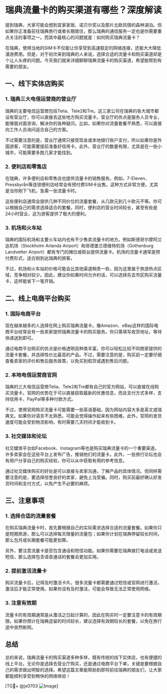 # 瑞典流量卡的购买渠道有哪些？深度解读

提到瑞典，大家可能会想到宜家家居、诺贝尔奖以及那片北欧风情的森林湖泊。但如果你正准备前往瑞典旅行或者长期居住，那么瑞典的通信服务一定也是你需要重点关注的事项之一。而其中最核心的问题就是：如何购买瑞典流量卡？

在瑞典，使用当地的SIM卡不仅能让你享受到高速稳定的网络连接，还能大大降低漫游费用。但是，对于初次来到瑞典的人来说，选择合适的流量卡和购买渠道却是个让人头疼的问题。今天我们就来详细聊聊瑞典流量卡的购买渠道，希望能帮到有需要的朋友。

## 一、线下实体店购买

### 1. 瑞典三大电信运营商的营业厅
瑞典的主要电信运营商包括Telia、Tele2和Tre。这三家公司在瑞典的各大城市都设有营业厅，你可以直接去这些地方购买流量卡。营业厅的优点是服务人员专业，能够面对面咨询，解决你的各种疑问。比如，如果你对流量套餐不熟悉，可以直接向工作人员询问适合自己的方案。

不过需要注意的是，营业厅通常只接受现金或本地银行账户支付，所以如果你是外国游客，可能需要提前准备好信用卡。此外，营业厅的数量有限，尤其是在一些小城市，可能需要多跑几家才能找到。

### 2. 便利店和零售店
在瑞典，许多便利店和零售店也提供流量卡的销售服务。例如，7-Eleven、Pressbyrån等连锁便利店经常会有预付费SIM卡出售。这种方式非常方便，尤其是当你刚下飞机，急需一张流量卡时。

这些便利店通常会提供几种不同价位的流量套餐，从几欧元到几十欧元不等。你可以根据自己的需求选择适合的套餐。同时，便利店的营业时间较长，甚至有些是24小时营业，这为游客提供了极大的便利。

### 3. 机场和火车站
瑞典的国际机场和主要火车站内也有不少售卖流量卡的地方。例如斯德哥尔摩阿兰达机场（Stockholm Arlanda Airport）和哥德堡兰德维特机场（Gothenburg Landvetter Airport）都有专门的摊位或柜台提供流量卡。机场的流量卡通常是预付费形式，适合刚到达瑞典的旅客。

不过，机场和火车站的价格可能会比其他渠道稍贵一些，因为这里属于旅游热点区域，竞争相对较少。因此，建议你如果时间允许的话，可以选择先去市区购买流量卡，这样能省下一笔开销。

## 二、线上电商平台购买

### 1. 国际电商平台
现在越来越多的人选择在网上购买瑞典流量卡。像Amazon、eBay这样的国际电商平台经常会有一些卖家提供瑞典流量卡的购买服务。你只需填写收货地址，等待快递送到即可。

通过电商平台购买的优点是价格透明且种类丰富。你可以轻松比较不同商家提供的流量卡套餐，并选择性价比最高的产品。不过，需要注意的是，购买前一定要仔细查看卖家的评价和售后服务政策，以免买到假货或遇到售后问题。

### 2. 本地电信运营商官网
瑞典的三大电信运营商Telia、Tele2和Tre都有自己的官方网站，可以直接在线购买流量卡。官网的优势在于可以直接获取最新的优惠信息，而且支付方式多样，支持信用卡、PayPal等多种付款方式。

不过，使用官网购买流量卡可能需要一些英语基础，因为网站内容大多是英文或瑞典文。如果你对语言不太熟悉，可能会觉得操作起来有些困难。此外，官网的发货速度可能会受到物流影响，有时需要几天时间才能收到卡。

### 3. 社交媒体和论坛
社交媒体平台如Facebook、Instagram等也是购买瑞典流量卡的一个重要渠道。许多卖家会在这些平台上发布广告，推销他们的流量卡。此外，一些旅行论坛也会有用户分享自己的购买经验，你可以从中获取有用的参考信息。

通过社交媒体购买的好处是可以直接与卖家沟通，了解产品的具体情况。但同样需要注意的是，要选择信誉良好的卖家，避免上当受骗。同时，购买前最好确认好发货时间和支付方式，以免产生不必要的麻烦。

## 三、注意事项

### 1. 选择合适的流量套餐
在购买瑞典流量卡时，首先要根据自己的实际需求选择合适的流量套餐。如果你只是短期旅游，那么可以选择每天限量的流量包；如果你计划在瑞典停留较长时间，那么包月或长期套餐可能更划算。

另外，要注意流量卡是否包含通话和短信功能。如果你需要在瑞典拨打电话或发送短信，那么选择包含语音通话的套餐会更加实用。

### 2. 提前激活流量卡
购买流量卡后，记得及时激活卡片。很多流量卡都需要通过短信或官网进行激活，激活后才能正常使用。如果你没有及时激活，可能会导致无法正常使用网络。

### 3. 注意有效期
流量卡的有效期通常是从激活之日起计算的，因此在购买时一定要注意卡的有效期限。如果你预计在瑞典逗留的时间较长，建议选择有效期较长的套餐，以免在旅行途中突然断网。

## 总结

总的来说，瑞典流量卡的购买渠道多种多样，既有传统的线下实体店，也有便捷的线上平台。无论你是选择去营业厅购买，还是通过电商平台下单，关键是要根据自己的需求做出明智的选择。希望这篇文章能帮助到即将前往瑞典的朋友们，让大家都能顺利享受到畅快的网络体验！

[TG💪+ @jx0703 ![Image](https://github.com/user-attachments/assets/dbca1d08-cadb-493c-b0ec-ad6f7a83f270)]